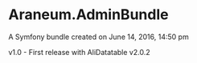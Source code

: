 # Araneum.AdminBundle

A Symfony bundle created on June 14, 2016, 14:50 pm

v1.0 - First release with AliDatatable v2.0.2